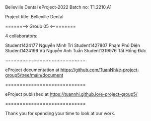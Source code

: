 Belleville Dental
eProject-2022 Batch no: T1.2210.A1

Project title: Belleville Dental

========> Group 05 <=========

4 collaborators:

Student1424177  Nguyễn Minh Trí
Student1427807  Phạm Phú Diện
Student1424199  Vũ Nguyễn Anh Tuấn
Student1319976  Tất Hồng Đức

============================

eProject documentation at https://github.com/TuanNhi/e-project-group5/tree/main/document

============================

eProject published at https://tuannhi.github.io/e-project-group5/

============================

Thank you for spending your time to look at our work.